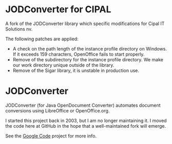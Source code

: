 JODConverter for CIPAL
======================
A fork of the JODConverter library which specific modifications for Cipal 
IT Solutions nv.

The following patches are applied:
* A check on the path length of the instance profile directory on Windows. 
If it exceeds 159 characters, OpenOffice fails to start properly.
* Remove of the subdirectory for the instance profile directory. We make our 
work directory unique outside of the library.
* Remove of the Sigar library, it is unstable in production use.

JODConverter
============

JODConverter (for Java OpenDocument Converter) automates document conversions
using LibreOffice or OpenOffice.org.

I started this project back in 2003, but I am no longer maintaining it. I moved
the code here at GitHub in the hope that a well-maintained fork will emerge.

See the [Google Code](http://code.google.com/p/jodconverter/) project for more
info.

